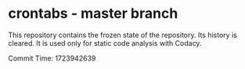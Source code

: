 # crontabs - master branch

This repository contains the frozen state of the repository.
Its history is cleared. It is used only for static code
analysis with Codacy.

Commit Time: 1723942639